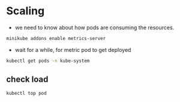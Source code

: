 # Scaling
- we need to know about how pods are consuming the resources.

```bash
minikube addons enable metrics-server
```

- wait for a while, for metric pod to get deployed

```bash
kubectl get pods -n kube-system
```

## check load

```bash
kubectl top pod
``` 


